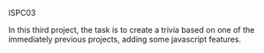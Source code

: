 ISPC03

In this third project, the task is to create a trivia based on one of the immediately previous projects, adding some javascript features.
